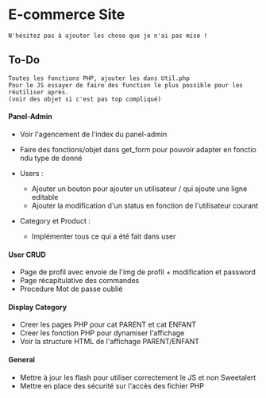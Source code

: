 # E-commerce Site

    N'hésitez pas à ajouter les chose que je n'ai pas mise !

## To-Do

    Toutes les fonctions PHP, ajouter les dans Util.php 
    Pour le JS essayer de faire des function le plus possible pour les réutiliser après.
    (voir des objet si c'est pas top compliqué)

#### Panel-Admin

- Voir l'agencement de l'index du panel-admin
- Faire des fonctions/objet dans get_form pour pouvoir adapter en fonctio ndu type de donné
- Users :

    * Ajouter un bouton pour ajouter un utilisateur / qui ajoute une ligne editable
    * Ajouter la modification d'un status en fonction de l'utilisateur courant

- Category et Product :
    * Implémenter tous ce qui a été fait dans user

#### User CRUD

- Page de profil avec envoie de l'img de profil + modification et password
- Page récapitulative des commandes
- Procedure Mot de passe oublié

#### Display Category

- Creer les pages PHP pour cat PARENT et cat ENFANT
- Creer les fonction PHP pour dynamiser l'affichage
- Voir la structure HTML de l'affichage  PARENT/ENFANT

#### General

- Mettre à jour les flash pour utiliser correctement le JS et non Sweetalert
- Mettre en place des sécurité sur l'accès des fichier PHP